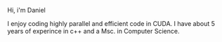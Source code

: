 Hi, i'm Daniel

I enjoy coding highly parallel and efficient code in CUDA. I have about 5 years of experince in c++ and a Msc. in Computer Science. 


